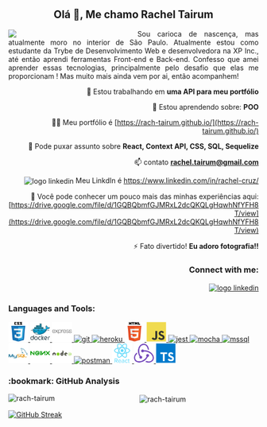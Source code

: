 <h2 align="center">Olá 👋, Me chamo Rachel Tairum</h2>

<img align="left" width=260 margin-right=100 src="https://user-images.githubusercontent.com/93009735/163823580-417c2583-4564-4b44-87c4-c2eca009f76d.png" />

<div align="right" width=5>
  <div align="right" fontSize=20 >
    <p align="justify">
    Sou carioca de nascença, mas atualmente moro no interior de São Paulo. Atualmente estou como estudante da Trybe de Desenvolvimento Web  e desenvolvedora na XP Inc., até então aprendi ferramentas Front-end e Back-end. Confesso que amei aprender essas tecnologias, principalmente pelo desafio que elas me proporcionam ! Mas muito mais ainda vem por ai, então acompanhem!
  </p>
  </div>


🔭 Estou trabalhando em **uma API para meu portfólio**

🌱 Estou aprendendo sobre: **POO**

👨‍💻 Meu portfólio é [https://rach-tairum.github.io/](https://rach-tairum.github.io/)

💬 Pode puxar assunto sobre **React, Context API, CSS, SQL, Sequelize**

📫 contato **rachel.tairum@gmail.com**

<img align="center" src="https://raw.githubusercontent.com/rahuldkjain/github-profile-readme-generator/master/src/images/icons/Social/linked-in-alt.svg" alt="logo linkedin" height="15" width="25" /> Meu LinkdIn é https://www.linkedin.com/in/rachel-cruz/

📄 Você pode conhecer um pouco mais das minhas experiências aqui: [https://drive.google.com/file/d/1GQBQbmfGJMRxL2dcQKQLgHqwhNfYFH8T/view](https://drive.google.com/file/d/1GQBQbmfGJMRxL2dcQKQLgHqwhNfYFH8T/view)

⚡ Fato divertido! **Eu adoro fotografia!!**

</div>
<h3 align="right">Connect with me:</h3>
<p align="right">
<a href="https://linkedin.com/in/https://www.linkedin.com/in/rachel-cruz/" target="blank">
<img align="center" src="https://raw.githubusercontent.com/rahuldkjain/github-profile-readme-generator/master/src/images/icons/Social/linked-in-alt.svg" alt="logo linkedin" height="30" width="40" />
</a>
</p>

<h3 align="left">Languages and Tools:</h3>
<p align="left"> 
<a href="https://www.w3schools.com/css/" target="_blank" rel="noreferrer"> 
<img src="https://raw.githubusercontent.com/devicons/devicon/master/icons/css3/css3-original-wordmark.svg" alt="css3" width="40" height="40"/> 
</a> 
<a href="https://www.docker.com/" target="_blank" rel="noreferrer"> <img src="https://raw.githubusercontent.com/devicons/devicon/master/icons/docker/docker-original-wordmark.svg" alt="docker" width="40" height="40"/> </a> <a href="https://expressjs.com" target="_blank" rel="noreferrer"> <img src="https://raw.githubusercontent.com/devicons/devicon/master/icons/express/express-original-wordmark.svg" alt="express" width="40" height="40"/> </a> <a href="https://git-scm.com/" target="_blank" rel="noreferrer"> <img src="https://www.vectorlogo.zone/logos/git-scm/git-scm-icon.svg" alt="git" width="40" height="40"/> </a> <a href="https://heroku.com" target="_blank" rel="noreferrer"> <img src="https://www.vectorlogo.zone/logos/heroku/heroku-icon.svg" alt="heroku" width="40" height="40"/> </a> <a href="https://www.w3.org/html/" target="_blank" rel="noreferrer"> <img src="https://raw.githubusercontent.com/devicons/devicon/master/icons/html5/html5-original-wordmark.svg" alt="html5" width="40" height="40"/> </a> <a href="https://developer.mozilla.org/en-US/docs/Web/JavaScript" target="_blank" rel="noreferrer"> <img src="https://raw.githubusercontent.com/devicons/devicon/master/icons/javascript/javascript-original.svg" alt="javascript" width="40" height="40"/> </a> <a href="https://jestjs.io" target="_blank" rel="noreferrer"> <img src="https://www.vectorlogo.zone/logos/jestjsio/jestjsio-icon.svg" alt="jest" width="40" height="40"/> </a> <a href="https://mochajs.org" target="_blank" rel="noreferrer"> <img src="https://www.vectorlogo.zone/logos/mochajs/mochajs-icon.svg" alt="mocha" width="40" height="40"/> </a> <a href="https://www.microsoft.com/en-us/sql-server" target="_blank" rel="noreferrer"> <img src="https://www.svgrepo.com/show/303229/microsoft-sql-server-logo.svg" alt="mssql" width="40" height="40"/> </a> <a href="https://www.mysql.com/" target="_blank" rel="noreferrer"> <img src="https://raw.githubusercontent.com/devicons/devicon/master/icons/mysql/mysql-original-wordmark.svg" alt="mysql" width="40" height="40"/> </a> <a href="https://www.nginx.com" target="_blank" rel="noreferrer"> <img src="https://raw.githubusercontent.com/devicons/devicon/master/icons/nginx/nginx-original.svg" alt="nginx" width="40" height="40"/> </a> <a href="https://nodejs.org" target="_blank" rel="noreferrer"> <img src="https://raw.githubusercontent.com/devicons/devicon/master/icons/nodejs/nodejs-original-wordmark.svg" alt="nodejs" width="40" height="40"/> </a> <a href="https://postman.com" target="_blank" rel="noreferrer"> <img src="https://www.vectorlogo.zone/logos/getpostman/getpostman-icon.svg" alt="postman" width="40" height="40"/> </a> <a href="https://reactjs.org/" target="_blank" rel="noreferrer"> <img src="https://raw.githubusercontent.com/devicons/devicon/master/icons/react/react-original-wordmark.svg" alt="react" width="40" height="40"/> </a> <a href="https://redux.js.org" target="_blank" rel="noreferrer"> <img src="https://raw.githubusercontent.com/devicons/devicon/master/icons/redux/redux-original.svg" alt="redux" width="40" height="40"/> </a> <a href="https://www.typescriptlang.org/" target="_blank" rel="noreferrer"> <img src="https://raw.githubusercontent.com/devicons/devicon/master/icons/typescript/typescript-original.svg" alt="typescript" width="40" height="40"/> </a> </p>


<h3> :bookmark: GitHub Analysis</h3>
<p><img width=260 align="left" src="https://github-readme-stats.vercel.app/api/top-langs?username=rach-tairum&show_icons=true&locale=en&layout=compact&theme=dracula" alt="rach-tairum" /></p>

<p>&nbsp;<img width=320 align="center" src="https://github-readme-stats.vercel.app/api?username=rach-tairum&show_icons=true&locale=en&theme=dracula" alt="rach-tairum" /></p>

[![GitHub Streak](http://github-readme-streak-stats.herokuapp.com?user=Rach-Tairum&theme=dracula&hide_border=true&date_format=j%2Fn%5B%2FY%5D&dates=8C7BDD)](https://git.io/streak-stats)
